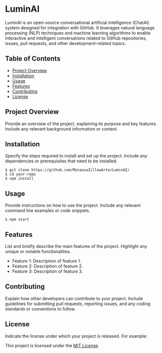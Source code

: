 # LuminAI

LuminAI is an open-source conversational artificial intelligence (ChatAI) system designed for integration with GitHub. It leverages natural language processing (NLP) techniques and machine learning algorithms to enable interactive and intelligent conversations related to GitHub repositories, issues, pull requests, and other development-related topics.

## Table of Contents

- [Project Overview](#project-overview)
- [Installation](#installation)
- [Usage](#usage)
- [Features](#features)
- [Contributing](#contributing)
- [License](#license)

## Project Overview

Provide an overview of the project, explaining its purpose and key features. Include any relevant background information or context.

## Installation

Specify the steps required to install and set up the project. Include any dependencies or prerequisites that need to be installed.

```shell
$ git clone https://github.com/MinaasaZillowArte/LuminAI/
$ cd your-repo
$ npm install
```

## Usage

Provide instructions on how to use the project. Include any relevant command line examples or code snippets.

```shell
$ npm start
```

## Features

List and briefly describe the main features of the project. Highlight any unique or notable functionalities.

- Feature 1: Description of feature 1.
- Feature 2: Description of feature 2.
- Feature 3: Description of feature 3.

## Contributing

Explain how other developers can contribute to your project. Include guidelines for submitting pull requests, reporting issues, and any coding standards or conventions to follow.

## License

Indicate the license under which your project is released. For example:

This project is licensed under the [MIT License](LICENSE).
